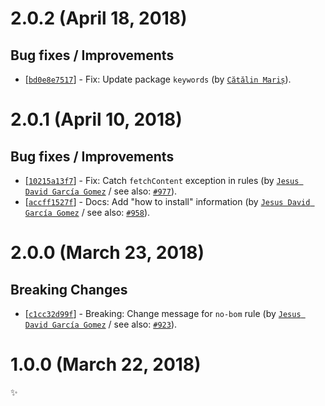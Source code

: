# 2.0.2 (April 18, 2018)

## Bug fixes / Improvements

* [[`bd0e8e7517`](https://github.com/sonarwhal/sonarwhal/commit/bd0e8e7517df9f52c74e865233e8feafa3302381)] - Fix: Update package `keywords` (by [`Cătălin Mariș`](https://github.com/alrra)).


# 2.0.1 (April 10, 2018)

## Bug fixes / Improvements

* [[`10215a13f7`](https://github.com/sonarwhal/sonarwhal/commit/10215a13f7b45254db9ac31d5647840bab33e277)] - Fix: Catch `fetchContent` exception in rules (by [`Jesus David García Gomez`](https://github.com/sarvaje) / see also: [`#977`](https://github.com/sonarwhal/sonarwhal/issues/977)).
* [[`accff1527f`](https://github.com/sonarwhal/sonarwhal/commit/accff1527f07e4cb932cb79bf90ceadacbef0620)] - Docs: Add "how to install" information (by [`Jesus David García Gomez`](https://github.com/sarvaje) / see also: [`#958`](https://github.com/sonarwhal/sonarwhal/issues/958)).


# 2.0.0 (March 23, 2018)

## Breaking Changes

* [[`c1cc32d99f`](https://github.com/sonarwhal/sonarwhal/commit/c1cc32d99f9728be18595ffcba1874eca300b3d0)] - Breaking: Change message for `no-bom` rule (by [`Jesus David García Gomez`](https://github.com/sarvaje) / see also: [`#923`](https://github.com/sonarwhal/sonarwhal/issues/923)).


# 1.0.0 (March 22, 2018)

✨
